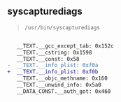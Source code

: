 ## syscapturediags

> `/usr/bin/syscapturediags`

```diff

   __TEXT.__gcc_except_tab: 0x152c
   __TEXT.__cstring: 0x1598
   __TEXT.__const: 0x58
-  __TEXT.__info_plist: 0xf0a
+  __TEXT.__info_plist: 0xf0b
   __TEXT.__objc_methname: 0x160
   __TEXT.__unwind_info: 0x5a0
   __DATA_CONST.__auth_got: 0x460

```
